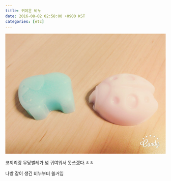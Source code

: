 ```yaml
---
title: 귀여운 비누
date: 2016-08-02 02:58:00 +0900 KST
categories: [etc]
---
```


![Soups](soups.jpg)

코끼리랑 무당벌레가 넘 귀여워서 못쓰겠다.ㅎㅎ

나방 같이 생긴 비누부터 쓸거임
